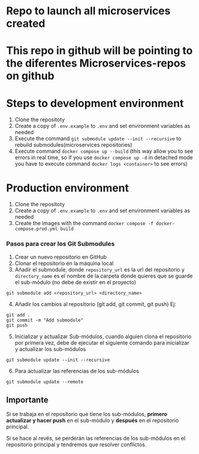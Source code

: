 # Repo to launch all microservices created

# This repo in github will be pointing to the diferentes Microservices-repos on github

# Steps to development environment

1. Clone the repositoty
2. Create a copy of `.env.example` to `.env` and set environment variables as needed
3. Execute the command `git submodule update --init --recursive` to rebuild submodules(microservices repositories)
4. Execute command `docker compose up --build` (this way allow you to see errors in real time, so if you use `docker compose up -d` in detached mode you have to execute command `docker logs <container>` to see errors)

# Production environment

1. Clone the repositoty
2. Create a copy of `.env.example` to `.env` and set environment variables as needed
3. Create the images with the command `docker compose -f docker-compose.prod.yml build`

### Pasos para crear los Git Submodules

1. Crear un nuevo repositorio en GitHub
2. Clonar el repositorio en la máquina local
3. Añadir el submodule, donde `repository_url` es la url del repositorio y `directory_name` es el nombre de la carpeta donde quieres que se guarde el sub-módulo (no debe de existir en el proyecto)

```
git submodule add <repository_url> <directory_name>
```

4. Añadir los cambios al repositorio (git add, git commit, git push)
   Ej:

```
git add .
git commit -m "Add submodule"
git push
```

5. Inicializar y actualizar Sub-módulos, cuando alguien clona el repositorio por primera vez, debe de ejecutar el siguiente comando para inicializar y actualizar los sub-módulos

```
git submodule update --init --recursive
```

6. Para actualizar las referencias de los sub-módulos

```
git submodule update --remote
```

## Importante

Si se trabaja en el repositorio que tiene los sub-módulos, **primero actualizar y hacer push** en el sub-módulo y **después** en el repositorio principal.

Si se hace al revés, se perderán las referencias de los sub-módulos en el repositorio principal y tendremos que resolver conflictos.
